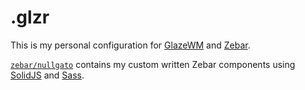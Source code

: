 # .glzr

This is my personal configuration for [GlazeWM](https://github.com/glzr-io/glazewm) and [Zebar](https://github.com/glzr-io/zebar).

[`zebar/nullgato`](https://github.com/nullgato/.glzr/zebar/nullgato) contains my custom written Zebar components using [SolidJS](https://www.solidjs.com/) and [Sass](https://sass-lang.com/).
